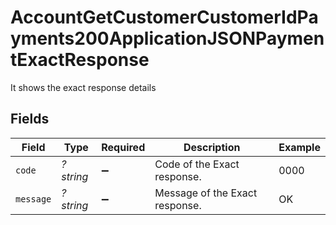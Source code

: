 # AccountGetCustomerCustomerIdPayments200ApplicationJSONPaymentExactResponse

It shows the exact response details


## Fields

| Field                          | Type                           | Required                       | Description                    | Example                        |
| ------------------------------ | ------------------------------ | ------------------------------ | ------------------------------ | ------------------------------ |
| `code`                         | *?string*                      | :heavy_minus_sign:             | Code of the Exact response.    | 0000                           |
| `message`                      | *?string*                      | :heavy_minus_sign:             | Message of the Exact response. | OK                             |